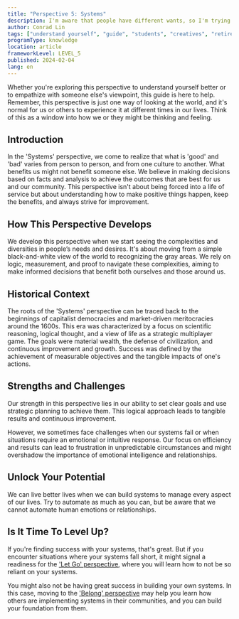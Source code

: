 ```yaml
---
title: "Perspective 5: Systems"
description: I'm aware that people have different wants, so I'm trying to create a system that would help everyone get what they want.
author: Conrad Lin
tags: ["understand yourself", "guide", "students", "creatives", "retirees"]
programType: knowledge
location: article
frameworkLevel: LEVEL_5
published: 2024-02-04
lang: en
---
```


<InfoBanner shouldCenter emoji=":bulb:">
  Whether you're exploring this perspective to understand yourself better or to empathize with someone else's viewpoint, this guide is here to help. Remember, this perspective is just one way of looking at the world, and it's normal for us or others to experience it at different times in our lives. Think of this as a window into how we or they might be thinking and feeling.
</InfoBanner>

## Introduction

In the 'Systems' perspective, we come to realize that what is 'good' and 'bad' varies from person to person, and from one culture to another. What benefits us might not benefit someone else. We believe in making decisions based on facts and analysis to achieve the outcomes that are best for us and our community. This perspective isn't about being forced into a life of service but about understanding how to make positive things happen, keep the benefits, and always strive for improvement.

## How This Perspective Develops

We develop this perspective when we start seeing the complexities and diversities in people’s needs and desires. It's about moving from a simple black-and-white view of the world to recognizing the gray areas. We rely on logic, measurement, and proof to navigate these complexities, aiming to make informed decisions that benefit both ourselves and those around us.

## Historical Context

The roots of the 'Systems' perspective can be traced back to the beginnings of capitalist democracies and market-driven meritocracies around the 1600s. This era was characterized by a focus on scientific reasoning, logical thought, and a view of life as a strategic multiplayer game. The goals were material wealth, the defense of civilization, and continuous improvement and growth. Success was defined by the achievement of measurable objectives and the tangible impacts of one's actions.  

## Strengths and Challenges

Our strength in this perspective lies in our ability to set clear goals and use strategic planning to achieve them. This logical approach leads to tangible results and continuous improvement.

However, we sometimes face challenges when our systems fail or when situations require an emotional or intuitive response. Our focus on efficiency and results can lead to frustration in unpredictable circumstances and might overshadow the importance of emotional intelligence and relationships.

## Unlock Your Potential

We can live better lives when we can build systems to manage every aspect of our lives. Try to automate as much as you can, but be aware that we cannot automate human emotions or relationships.

## Is It Time To Level Up?

If you're finding success with your systems, that's great. But if you encounter situations where your systems fall short, it might signal a readiness for the ['Let Go' perspective](/unlock-your-potential/programs/guide-6), where you will learn how to not be so reliant on your systems.

You might also not be having great success in building your own systems. In this case, moving to the ['Belong' perspective](/unlock-your-potential/programs/guide-4) may help you learn how others are implementing systems in their communities, and you can build your foundation from them.